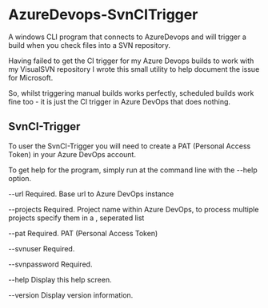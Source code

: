 # AzureDevops-SvnCITrigger
A windows CLI program that connects to AzureDevops and will trigger a build when you check files into a SVN repository.

Having failed to get the CI trigger for my Azure Devops builds to work with my VisualSVN repository I wrote this small utility to help document the issue for Microsoft.

So, whilst triggering manual builds works perfectly, scheduled builds work fine too - it is just the CI trigger in Azure DevOps that does nothing.

## SvnCI-Trigger

To user the SvnCI-Trigger you will need to create a PAT (Personal Access Token) in your Azure DevOps account. 

To get help for the program, simply run at the command line with the --help option.

  --url            Required. Base url to Azure DevOps instance

  --projects       Required. Project name within Azure DevOps, to process multiple projects specify them in a ,
                   seperated list

  --pat            Required. PAT (Personal Access Token)

  --svnuser        Required.

  --svnpassword    Required.

  --help           Display this help screen.

  --version        Display version information.

